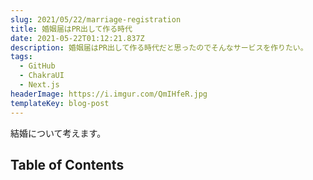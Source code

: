 ```yaml
---
slug: 2021/05/22/marriage-registration
title: 婚姻届はPR出して作る時代
date: 2021-05-22T01:12:21.837Z
description: 婚姻届はPR出して作る時代だと思ったのでそんなサービスを作りたい。
tags:
  - GitHub
  - ChakraUI
  - Next.js
headerImage: https://i.imgur.com/QmIHfeR.jpg
templateKey: blog-post
---
```

結婚について考えます。

## Table of Contents

```toc

```
